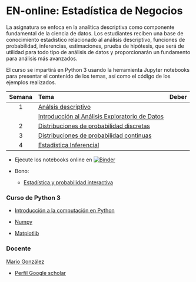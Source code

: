 # EN-online: Estadística de Negocios

La asignatura se enfoca en la analítica descriptiva como componente fundamental de la ciencia de datos. Los estudiantes reciben una base de conocimiento estadístico relacionado al análisis descriptivo, funciones de probabilidad, inferencias, estimaciones, prueba de hipótesis, que será de utilidad para todo tipo de análisis de datos y proporcionarán un fundamento para análisis más avanzados.

El curso se impartirá en Python 3 usando la herramienta Jupyter notebooks para presentar el contenido de los temas, así como el código de los ejemplos realizados. 

| Semana | Tema | Deber     |
| :---:  | :---------------------------------------------   | :------------ |
| 1      | [Análsis descriptivo](https://nbviewer.org/github/marsgr6/EN-online/blob/main/descriptive_statistics.ipynb) |    |
|        | [Introducción al Análisis Exploratorio de Datos](https://nbviewer.org/github/marsgr6/EN-online/blob/main/exploratory_data_analysis.ipynb) |
| 2      | [Distribuciones de probabilidad discretas](https://nbviewer.org/github/marsgr6/EN-online/blob/main/discrete_distributions.ipynb) |    |
| 3      | [Distribuciones de probabilidad continuas](https://nbviewer.org/github/marsgr6/EN-online/blob/main/continuous_distributions.ipynb) |   |
| 4      | [Estadística Inferencial](https://nbviewer.org/github/marsgr6/EN-online/blob/main/statistical_inference.ipynb) |   |


- Ejecute los notebooks online en [![Binder](https://mybinder.org/badge_logo.svg)](https://mybinder.org/v2/gh/marsgr6/EN-online/HEAD)

- Bono: 
  - [Estadística y probabilidad interactiva](http://en-interactive.herokuapp.com)

### Curso de Python 3

- [Introducción a la computación en Python](https://marsgr6.github.io/presentations/ICP2021/index.html)

- [Numpy](https://anaconda.org/marsgr6/numpy/notebook)

- [Matplotlib](https://anaconda.org/marsgr6/matplotlib/notebook)
  
### Docente

[Mario González](http://investigacion.udla.edu.ec/udla_teams/mario-gonzalez/)

- [Perfil Google scholar](https://scholar.google.co.uk/citations?user=cmuZCwsAAAAJ&hl=en)